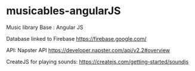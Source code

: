 # musicables-angularJS
Music library
Base : Angular JS

Database linked to Firebase
https://firebase.google.com/

API: Napster API
https://developer.napster.com/api/v2.2#overview

CreateJS for playing sounds:
https://createjs.com/getting-started/soundjs
